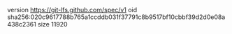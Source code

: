version https://git-lfs.github.com/spec/v1
oid sha256:020c9617788b765a1ccddb031f37791c8b9517bf10cbbf39d2d0e08a438c2361
size 11920
